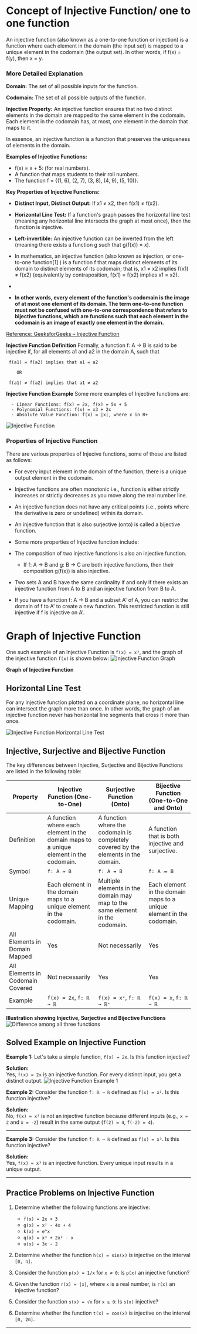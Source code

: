 # Concept of Injective Function/ one to one function
An injective function (also known as a one-to-one function or injection) is a function where each element in the domain (the input set) is mapped to a unique element in the codomain (the output set). In other words, if f(x) = f(y), then x = y. 

### More Detailed Explanation

**Domain:** The set of all possible inputs for the function. <br>

**Codomain:** The set of all possible outputs of the function. <br>

**Injective Property:** An injective function ensures that no two distinct elements in the domain are mapped to the same element in the codomain. Each element in the codomain has, at most, one element in the domain that maps to it. <br>

In essence, an injective function is a function that preserves the uniqueness of elements in the domain. <br>

**Examples of Injective Functions:**
- f(x) = x + 5: (for real numbers).
- A function that maps students to their roll numbers.
- The function f = {(1, 6), (2, 7), (3, 8), (4, 9), (5, 10)}.

**Key Properties of Injective Functions:**

- **Distinct Input, Distinct Output:** If x1 ≠ x2, then f(x1) ≠ f(x2). 
- **Horizontal Line Test:** If a function's graph passes the horizontal line test (meaning any horizontal line intersects the graph at most once), then the function is injective. 
- **Left-invertible:** An injective function can be inverted from the left (meaning there exists a function g such that g(f(x)) = x).

- In mathematics, an injective function (also known as injection, or one-to-one function[1] ) is a function f that maps distinct elements of its domain to distinct elements of its codomain; that is, x1 ≠ x2 implies f(x1) ≠ f(x2) (equivalently by contraposition, f(x1) = f(x2) implies x1 = x2).
- 
- **In other words, every element of the function's codomain is the image of at most one element of its domain. The term one-to-one function must not be confused with one-to-one correspondence that refers to bijective functions, which are functions such that each element in the codomain is an image of exactly one element in the domain.**

[Reference: GeeksforGeeks – Injective Function](https://www.geeksforgeeks.org/injective-functions/) <br>

**Injective Function Definition**
Formally, a function f: A → B is said to be injective if, for all elements a1 and a2 in the domain A, such that<br>



```
 f(a1) = f(a2) implies that a1 = a2
    
    OR
    
 f(a1) ≠ f(a2) implies that a1 ≠ a2
```

**Injective Function Example**
Some more examples of Injective functions are:


  ```
    - Linear Functions: f(x) = 2x, f(x) = 5x + 5
    - Polynomial Functions: f(x) = x3 + 2x
    - Absolute Value Function: f(x) = |x|, where x in R+
  ```

![Injective Function](https://media.geeksforgeeks.org/wp-content/uploads/20231016183536/Injective-Function-1.png)

### Properties of Injective Function
There are various properties of Injecive functions, some of those are listed as follows: <br>

- For every input element in the domain of the function, there is a unique output element in the codomain.
- Injective functions are often monotonic i.e., function is either strictly increases or strictly decreases as you move along the real number line.
- An injective function does not have any critical points (i.e., points where the derivative is zero or undefined) within its domain.
- An injective function that is also surjective (onto) is called a bijective function.
- Some more properties of Injective function include:

- The composition of two injective functions is also an injective function.
   - If f: A → B and g: B → C are both injective functions, then their composition g(f(x)) is also injective.
- Two sets A and B have the same cardinality if and only if there exists an injective function from A to B and an injective function from B to A.
- If you have a function f: A → B and a subset A' of A, you can restrict the domain of f to A' to create a new function. This restricted function is still injective if f is injective on A'.

# Graph of Injective Function

One such example of an Injective Function is `f(x) = x³`, and the graph of the injective function `f(x)` is shown below:
![Injective Function Graph](https://media.geeksforgeeks.org/wp-content/uploads/20231016183534/Injective-Function-3.png)

**Graph of Injective Function**

## Horizontal Line Test

For any injective function plotted on a coordinate plane, no horizontal line can intersect the graph more than once. In other words, the graph of an injective function never has horizontal line segments that cross it more than once.

![Injective Function Horizontal Line Test](https://media.geeksforgeeks.org/wp-content/uploads/20231016183534/Injective-Function-3.png)

## Injective, Surjective and Bijective Function

The key differences between Injective, Surjective and Bijective Functions are listed in the following table:

| Property | Injective Function (One-to-One) | Surjective Function (Onto) | Bijective Function (One-to-One and Onto) |
|----------|----------------------------------|-----------------------------|------------------------------------------|
| Definition | A function where each element in the domain maps to a unique element in the codomain. | A function where the codomain is completely covered by the elements in the domain. | A function that is both injective and surjective. |
| Symbol | `f: A ↣ B` | `f: A ↠ B` | `f: A ⤖ B` |
| Unique Mapping | Each element in the domain maps to a unique element in the codomain. | Multiple elements in the domain may map to the same element in the codomain. | Each element in the domain maps to a unique element in the codomain. |
| All Elements in Domain Mapped | Yes | Not necessarily | Yes |
| All Elements in Codomain Covered | Not necessarily | Yes | Yes |
| Example | `f(x) = 2x`, `f: ℝ → ℝ` | `f(x) = x²`, `f: ℝ → ℝ⁺` | `f(x) = x`, `f: ℝ → ℝ` |

**Illustration showing Injective, Surjective and Bijective Functions**
![Difference among all three functions](https://media.geeksforgeeks.org/wp-content/uploads/20231016183533/Injective-Function-5.png)

## Solved Example on Injective Function

**Example 1:** Let's take a simple function, `f(x) = 2x`. Is this function injective?

**Solution:**  
Yes, `f(x) = 2x` is an injective function. For every distinct input, you get a distinct output.
![Injective Function Example 1](https://media.geeksforgeeks.org/wp-content/uploads/20231016183535/Injective-Function-2.png)

**Example 2:** Consider the function `f: ℝ → ℝ` defined as `f(x) = x²`. Is this function injective?

**Solution:**  
No, `f(x) = x²` is not an injective function because different inputs (e.g., `x = 2` and `x = -2`) result in the same output (`f(2) = 4`, `f(-2) = 4`).

---

**Example 3:** Consider the function `f: ℝ → ℝ` defined as `f(x) = x³`. Is this function injective?

**Solution:**  
Yes, `f(x) = x³` is an injective function. Every unique input results in a unique output.

---

## Practice Problems on Injective Function

1. Determine whether the following functions are injective:
   - `f(x) = 2x + 3`
   - `g(x) = x² - 4x + 4`
   - `k(x) = e^x`
   - `q(x) = x³ + 2x² - x`
   - `u(x) = 3x - 2`

2. Determine whether the function `h(x) = sin(x)` is injective on the interval `[0, π]`.

3. Consider the function `p(x) = 1/x` for `x ≠ 0`: Is `p(x)` an injective function?

4. Given the function `r(x) = |x|`, where `x` is a real number, is `r(x)` an injective function?

5. Consider the function `s(x) = √x` for `x ≥ 0`: Is `s(x)` injective?

6. Determine whether the function `t(x) = cos(x)` is injective on the interval `[0, 2π]`.

---

  



